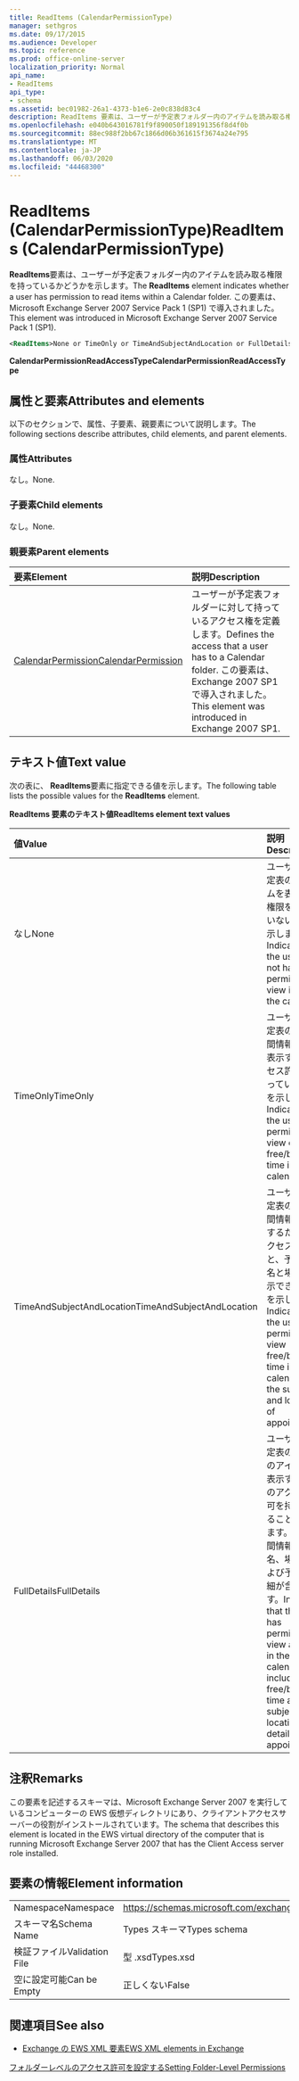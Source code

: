 ```yaml
---
title: ReadItems (CalendarPermissionType)
manager: sethgros
ms.date: 09/17/2015
ms.audience: Developer
ms.topic: reference
ms.prod: office-online-server
localization_priority: Normal
api_name:
- ReadItems
api_type:
- schema
ms.assetid: bec01982-26a1-4373-b1e6-2e0c838d83c4
description: ReadItems 要素は、ユーザーが予定表フォルダー内のアイテムを読み取る権限を持っているかどうかを示します。 この要素は、Microsoft Exchange Server 2007 Service Pack 1 (SP1) で導入されました。
ms.openlocfilehash: e040b643016781f9f890050f189191356f8d4f0b
ms.sourcegitcommit: 88ec988f2bb67c1866d06b361615f3674a24e795
ms.translationtype: MT
ms.contentlocale: ja-JP
ms.lasthandoff: 06/03/2020
ms.locfileid: "44468300"
---
```

# <a name="readitems-calendarpermissiontype"></a><span data-ttu-id="b72b6-104">ReadItems (CalendarPermissionType)</span><span class="sxs-lookup"><span data-stu-id="b72b6-104">ReadItems (CalendarPermissionType)</span></span>

<span data-ttu-id="b72b6-105">**ReadItems**要素は、ユーザーが予定表フォルダー内のアイテムを読み取る権限を持っているかどうかを示します。</span><span class="sxs-lookup"><span data-stu-id="b72b6-105">The **ReadItems** element indicates whether a user has permission to read items within a Calendar folder.</span></span> <span data-ttu-id="b72b6-106">この要素は、Microsoft Exchange Server 2007 Service Pack 1 (SP1) で導入されました。</span><span class="sxs-lookup"><span data-stu-id="b72b6-106">This element was introduced in Microsoft Exchange Server 2007 Service Pack 1 (SP1).</span></span> 
  
```xml
<ReadItems>None or TimeOnly or TimeAndSubjectAndLocation or FullDetails</ReadItems>
```

 <span data-ttu-id="b72b6-107">**CalendarPermissionReadAccessType**</span><span class="sxs-lookup"><span data-stu-id="b72b6-107">**CalendarPermissionReadAccessType**</span></span>
## <a name="attributes-and-elements"></a><span data-ttu-id="b72b6-108">属性と要素</span><span class="sxs-lookup"><span data-stu-id="b72b6-108">Attributes and elements</span></span>

<span data-ttu-id="b72b6-109">以下のセクションで、属性、子要素、親要素について説明します。</span><span class="sxs-lookup"><span data-stu-id="b72b6-109">The following sections describe attributes, child elements, and parent elements.</span></span>
  
### <a name="attributes"></a><span data-ttu-id="b72b6-110">属性</span><span class="sxs-lookup"><span data-stu-id="b72b6-110">Attributes</span></span>

<span data-ttu-id="b72b6-111">なし。</span><span class="sxs-lookup"><span data-stu-id="b72b6-111">None.</span></span>
  
### <a name="child-elements"></a><span data-ttu-id="b72b6-112">子要素</span><span class="sxs-lookup"><span data-stu-id="b72b6-112">Child elements</span></span>

<span data-ttu-id="b72b6-113">なし。</span><span class="sxs-lookup"><span data-stu-id="b72b6-113">None.</span></span>
  
### <a name="parent-elements"></a><span data-ttu-id="b72b6-114">親要素</span><span class="sxs-lookup"><span data-stu-id="b72b6-114">Parent elements</span></span>

|<span data-ttu-id="b72b6-115">**要素**</span><span class="sxs-lookup"><span data-stu-id="b72b6-115">**Element**</span></span>|<span data-ttu-id="b72b6-116">**説明**</span><span class="sxs-lookup"><span data-stu-id="b72b6-116">**Description**</span></span>|
|:-----|:-----|
|[<span data-ttu-id="b72b6-117">CalendarPermission</span><span class="sxs-lookup"><span data-stu-id="b72b6-117">CalendarPermission</span></span>](calendarpermission.md) <br/> |<span data-ttu-id="b72b6-118">ユーザーが予定表フォルダーに対して持っているアクセス権を定義します。</span><span class="sxs-lookup"><span data-stu-id="b72b6-118">Defines the access that a user has to a Calendar folder.</span></span> <span data-ttu-id="b72b6-119">この要素は、Exchange 2007 SP1 で導入されました。</span><span class="sxs-lookup"><span data-stu-id="b72b6-119">This element was introduced in Exchange 2007 SP1.</span></span>  <br/> |
   
## <a name="text-value"></a><span data-ttu-id="b72b6-120">テキスト値</span><span class="sxs-lookup"><span data-stu-id="b72b6-120">Text value</span></span>

<span data-ttu-id="b72b6-121">次の表に、 **ReadItems**要素に指定できる値を示します。</span><span class="sxs-lookup"><span data-stu-id="b72b6-121">The following table lists the possible values for the **ReadItems** element.</span></span> 
  
<span data-ttu-id="b72b6-122">**ReadItems 要素のテキスト値**</span><span class="sxs-lookup"><span data-stu-id="b72b6-122">**ReadItems element text values**</span></span>

|<span data-ttu-id="b72b6-123">**値**</span><span class="sxs-lookup"><span data-stu-id="b72b6-123">**Value**</span></span>|<span data-ttu-id="b72b6-124">**説明**</span><span class="sxs-lookup"><span data-stu-id="b72b6-124">**Description**</span></span>|
|:-----|:-----|
|<span data-ttu-id="b72b6-125">なし</span><span class="sxs-lookup"><span data-stu-id="b72b6-125">None</span></span>  <br/> |<span data-ttu-id="b72b6-126">ユーザーが予定表のアイテムを表示する権限を持っていないことを示します。</span><span class="sxs-lookup"><span data-stu-id="b72b6-126">Indicates that the user does not have permission to view items in the calendar.</span></span>  <br/> |
|<span data-ttu-id="b72b6-127">TimeOnly</span><span class="sxs-lookup"><span data-stu-id="b72b6-127">TimeOnly</span></span>  <br/> |<span data-ttu-id="b72b6-128">ユーザーが予定表の空き時間情報のみを表示するアクセス許可を持っていることを示します。</span><span class="sxs-lookup"><span data-stu-id="b72b6-128">Indicates that the user has permission to view only free/busy time in the calendar.</span></span>  <br/> |
|<span data-ttu-id="b72b6-129">TimeAndSubjectAndLocation</span><span class="sxs-lookup"><span data-stu-id="b72b6-129">TimeAndSubjectAndLocation</span></span>  <br/> |<span data-ttu-id="b72b6-130">ユーザーが予定表の空き時間情報を表示するためのアクセス許可と、予定の件名と場所を表示できることを示します。</span><span class="sxs-lookup"><span data-stu-id="b72b6-130">Indicates that the user has permission to view free/busy time in the calendar and the subject and location of appointments.</span></span>  <br/> |
|<span data-ttu-id="b72b6-131">FullDetails</span><span class="sxs-lookup"><span data-stu-id="b72b6-131">FullDetails</span></span>  <br/> |<span data-ttu-id="b72b6-132">ユーザーが予定表のすべてのアイテムを表示するためのアクセス許可を持っていることを示します。空き時間情報、件名、場所、および予定の詳細が含まれます。</span><span class="sxs-lookup"><span data-stu-id="b72b6-132">Indicates that the user has permission to view all items in the calendar, including free/busy time and subject, location, and details of appointments.</span></span>  <br/> |
   
## <a name="remarks"></a><span data-ttu-id="b72b6-133">注釈</span><span class="sxs-lookup"><span data-stu-id="b72b6-133">Remarks</span></span>

<span data-ttu-id="b72b6-134">この要素を記述するスキーマは、Microsoft Exchange Server 2007 を実行しているコンピューターの EWS 仮想ディレクトリにあり、クライアントアクセスサーバーの役割がインストールされています。</span><span class="sxs-lookup"><span data-stu-id="b72b6-134">The schema that describes this element is located in the EWS virtual directory of the computer that is running Microsoft Exchange Server 2007 that has the Client Access server role installed.</span></span>
  
## <a name="element-information"></a><span data-ttu-id="b72b6-135">要素の情報</span><span class="sxs-lookup"><span data-stu-id="b72b6-135">Element information</span></span>

|||
|:-----|:-----|
|<span data-ttu-id="b72b6-136">Namespace</span><span class="sxs-lookup"><span data-stu-id="b72b6-136">Namespace</span></span>  <br/> |https://schemas.microsoft.com/exchange/services/2006/types  <br/> |
|<span data-ttu-id="b72b6-137">スキーマ名</span><span class="sxs-lookup"><span data-stu-id="b72b6-137">Schema Name</span></span>  <br/> |<span data-ttu-id="b72b6-138">Types スキーマ</span><span class="sxs-lookup"><span data-stu-id="b72b6-138">Types schema</span></span>  <br/> |
|<span data-ttu-id="b72b6-139">検証ファイル</span><span class="sxs-lookup"><span data-stu-id="b72b6-139">Validation File</span></span>  <br/> |<span data-ttu-id="b72b6-140">型 .xsd</span><span class="sxs-lookup"><span data-stu-id="b72b6-140">Types.xsd</span></span>  <br/> |
|<span data-ttu-id="b72b6-141">空に設定可能</span><span class="sxs-lookup"><span data-stu-id="b72b6-141">Can be Empty</span></span>  <br/> |<span data-ttu-id="b72b6-142">正しくない</span><span class="sxs-lookup"><span data-stu-id="b72b6-142">False</span></span>  <br/> |
   
## <a name="see-also"></a><span data-ttu-id="b72b6-143">関連項目</span><span class="sxs-lookup"><span data-stu-id="b72b6-143">See also</span></span>



- [<span data-ttu-id="b72b6-144">Exchange の EWS XML 要素</span><span class="sxs-lookup"><span data-stu-id="b72b6-144">EWS XML elements in Exchange</span></span>](ews-xml-elements-in-exchange.md)


[<span data-ttu-id="b72b6-145">フォルダーレベルのアクセス許可を設定する</span><span class="sxs-lookup"><span data-stu-id="b72b6-145">Setting Folder-Level Permissions</span></span>](https://msdn.microsoft.com/library/c7530e86-5112-401c-b10a-9c054ae59f07%28Office.15%29.aspx)

